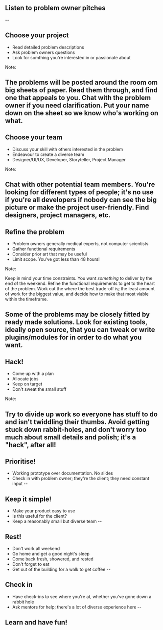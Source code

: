 ## Listen to problem owner pitches
--

## Choose your project

* Read detailed problem descriptions
* Ask problem owners questions
* Look for somthing you're interested in or passionate about

Note:

The problems will be posted around the room om big sheets of paper. Read them through, and find one that appeals to you. Chat with the problem owner if you need clarification. Put your name down on the sheet so we know who's working on what.
--

## Choose your team

* Discuss your skill with others interested in the problem
* Endeavour to create a diverse team
* Designer/UI/UX, Developer, Storyteller, Project Manager

Note:

Chat with other potential team members. You're looking for different types of people; it's no use if you're all developers if nobody can see the big picture or make the project user-friendly. Find designers, project managers, etc.
--

## Refine the problem

* Problem owners generally medical experts, not computer scientists
* Gather functional requirements
* Consider prior art that may be useful
* Limit scope. You've got less than 48 hours!

Note:

Keep in mind your time constraints. You want *something* to deliver by the end of the weekend. Refine the functional requirements to get to the heart of the problem. Work out the where the best trade-off is; the least amount of work for the biggest value, and decide how to make that most viable within the timeframe.

Some of the problems may be closely fitted by ready made solutions. Look for existing tools, ideally open source, that you can tweak or write plugins/modules for in order to do what you want.
--

## Hack!

* Come up with a plan
* Allocate jobs
* Keep on target
* Don't sweat the small stuff

Note:

Try to divide up work so everyone has stuff to do and isn't twiddling their thumbs. Avoid getting stuck down rabbit-holes, and don't worry too much about small details and polish; it's a "hack", after all!
--

## Prioritise!

* Working prototype over documentation. No slides
* Check in with problem owner; they're the client; they need constant input
--

## Keep it simple!

* Make your product easy to use
* Is this useful for the client?
* Keep a reasonably small but diverse team
--

## Rest!

* Don't work all weekend
* Go home and get a good night's sleep
* Come back fresh, showered, and rested
* Don't forget to eat
* Get out of the building for a walk to get coffee
--

## Check in

* Have check-ins to see where you're at, whether you've gone down a rabbit hole
* Ask mentors for help; there's a lot of diverse experience here
--

## Learn and have fun!

